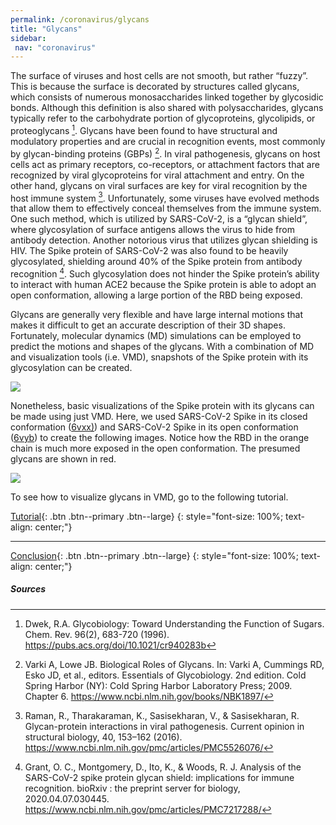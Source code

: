 ```yaml
---
permalink: /coronavirus/glycans
title: "Glycans"
sidebar: 
 nav: "coronavirus"
---
```


The surface of viruses and host cells are not smooth, but rather “fuzzy”. This is because the surface is decorated by structures called glycans, which consists of numerous monosaccharides linked together by glycosidic bonds. Although this definition is also shared with polysaccharides, glycans typically refer to the carbohydrate portion of glycoproteins, glycolipids, or proteoglycans [^1]. Glycans have been found to have structural and modulatory properties and are crucial in recognition events, most commonly by glycan-binding proteins (GBPs) [^2]. In viral pathogenesis, glycans on host cells act as primary receptors, co-receptors, or attachment factors that are recognized by viral glycoproteins for viral attachment and entry. On the other hand, glycans on viral surfaces are key for viral recognition by the host immune system [^3]. Unfortunately, some viruses have evolved methods that allow them to effectively conceal themselves from the immune system. One such method, which is utilized by SARS-CoV-2, is a “glycan shield”, where glycosylation of surface antigens allows the virus to hide from antibody detection. Another notorious virus that utilizes glycan shielding is HIV. The Spike protein of SARS-CoV-2 was also found to be heavily glycosylated, shielding around 40% of the Spike protein from antibody recognition [^4]. Such glycosylation does not hinder the Spike protein’s ability to interact with human ACE2 because the Spike protein is able to adopt an open conformation, allowing a large portion of the RBD being exposed.

Glycans are generally very flexible and have large internal motions that makes it difficult to get an accurate description of their 3D shapes. Fortunately, molecular dynamics (MD) simulations can be employed to predict the motions and shapes of the glycans. With a combination of MD and visualization tools (i.e. VMD), snapshots of the Spike protein with its glycosylation can be created.

<img src="../_pages/coronavirus/files/Glycan_Grant.png">


Nonetheless, basic visualizations of the Spike protein with its glycans can be made using just VMD. Here, we used SARS-CoV-2 Spike in its closed conformation (<a href="https://www.rcsb.org/structure/6vxx" target="_blank">6vxx)</a>) and SARS-CoV-2 Spike in its open conformation (<a href="https://www.rcsb.org/structure/6VYB" target="_blank">6vyb</a>) to create the following images. Notice how the RBD in the orange chain is much more exposed in the open conformation. The presumed glycans are shown in red.

<img src="../_pages/coronavirus/files/GlycanComparison.png">

To see how to visualize glycans in VMD, go to the following tutorial.

[Tutorial](tutorial_glycans){: .btn .btn--primary .btn--large}
{: style="font-size: 100%; text-align: center;"}

<hr>

[Conclusion](conclusion){: .btn .btn--primary .btn--large}
{: style="font-size: 100%; text-align: center;"}


##### Sources
[^1]: Dwek, R.A. Glycobiology: Toward Understanding the Function of Sugars. Chem. Rev. 96(2),  683-720 (1996). https://pubs.acs.org/doi/10.1021/cr940283b

[^2]: Varki A, Lowe JB. Biological Roles of Glycans. In: Varki A, Cummings RD, Esko JD, et al., editors. Essentials of Glycobiology. 2nd edition. Cold Spring Harbor (NY): Cold Spring Harbor Laboratory Press; 2009. Chapter 6. https://www.ncbi.nlm.nih.gov/books/NBK1897/

[^3]: Raman, R., Tharakaraman, K., Sasisekharan, V., & Sasisekharan, R. Glycan-protein interactions in viral pathogenesis. Current opinion in structural biology, 40, 153–162 (2016). https://www.ncbi.nlm.nih.gov/pmc/articles/PMC5526076/

[^4]: Grant, O. C., Montgomery, D., Ito, K., & Woods, R. J. Analysis of the SARS-CoV-2 spike protein glycan shield: implications for immune recognition. bioRxiv : the preprint server for biology, 2020.04.07.030445. https://www.ncbi.nlm.nih.gov/pmc/articles/PMC7217288/
